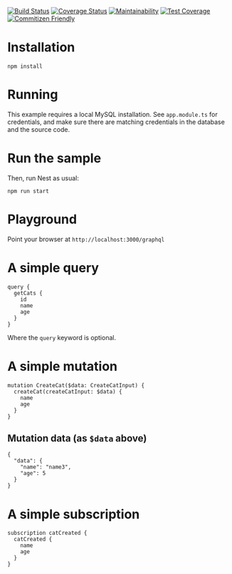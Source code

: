 [![Build Status](https://travis-ci.org/marcobuschini/nestjs-graphql-mysql-dev-ops-starter.svg?branch=master)](https://travis-ci.org/marcobuschini/nestjs-graphql-mysql-dev-ops-starter)
[![Coverage Status](https://coveralls.io/repos/github/marcobuschini/nestjs-graphql-mysql-dev-ops-starter/badge.svg)](https://coveralls.io/github/marcobuschini/nestjs-graphql-mysql-dev-ops-starter)
[![Maintainability](https://api.codeclimate.com/v1/badges/77964e50dded340237d3/maintainability)](https://codeclimate.com/github/marcobuschini/nestjs-graphql-mysql-dev-ops-starter/maintainability)
[![Test Coverage](https://api.codeclimate.com/v1/badges/77964e50dded340237d3/test_coverage)](https://codeclimate.com/github/marcobuschini/nestjs-graphql-mysql-dev-ops-starter/test_coverage)
[![Commitizen Friendly](https://img.shields.io/badge/commitizen-friendly-brightgreen)](http://commitizen.github.io/cz-cli/)

# Installation

`npm install`

# Running

This example requires a local MySQL installation. See `app.module.ts` for credentials, and make sure there are matching credentials in the database and the source code.

# Run the sample

Then, run Nest as usual:

`npm run start`

# Playground

Point your browser at `http://localhost:3000/graphql`

# A simple query

```
query {
  getCats {
    id
    name
    age
  }
}
```

Where the `query` keyword is optional.

# A simple mutation

```
mutation CreateCat($data: CreateCatInput) {
  createCat(createCatInput: $data) {
    name
    age
  }
}
```

## Mutation data (as `$data` above)

```
{
  "data": {
    "name": "name3",
    "age": 5
  }
}
```

# A simple subscription

```
subscription catCreated {
  catCreated {
    name
    age
  }
}
```
